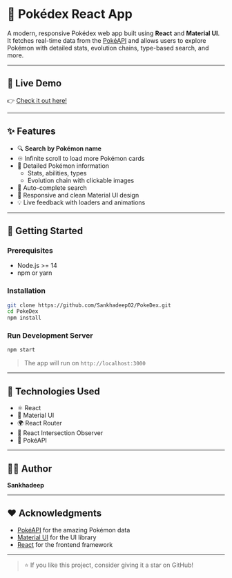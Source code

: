 # 🧿 Pokédex React App

A modern, responsive Pokédex web app built using **React** and **Material UI**.  
It fetches real-time data from the [PokéAPI](https://pokeapi.co/) and allows users to explore Pokémon with detailed stats, evolution chains, type-based search, and more.

---

## 🚀 Live Demo

👉 [Check it out here!](https://sankhadeep02.github.io/PokeDex/)

---

## ✨ Features

- 🔍 **Search by Pokémon name**
- ♾️ Infinite scroll to load more Pokémon cards
- 📄 Detailed Pokémon information
  - Stats, abilities, types
  - Evolution chain with clickable images
- 🧠 Auto-complete search
- 📱 Responsive and clean Material UI design
- 💡 Live feedback with loaders and animations

---

## 🚀 Getting Started

### Prerequisites

- Node.js >= 14
- npm or yarn

### Installation

```bash
git clone https://github.com/Sankhadeep02/PokeDex.git
cd PokeDex
npm install
```

### Run Development Server

```bash
npm start
```

> The app will run on `http://localhost:3000`

---

## 🔧 Technologies Used

- ⚛️ React
- 🎨 Material UI
- 🌍 React Router
- 🔁 React Intersection Observer
- 📡 PokéAPI

---

## 🙋‍♂️ Author

**Sankhadeep**


---

## ❤️ Acknowledgments

- [PokéAPI](https://pokeapi.co/) for the amazing Pokémon data
- [Material UI](https://mui.com/) for the UI library
- [React](https://react.dev/) for the frontend framework

---

> ⭐ If you like this project, consider giving it a star on GitHub!

